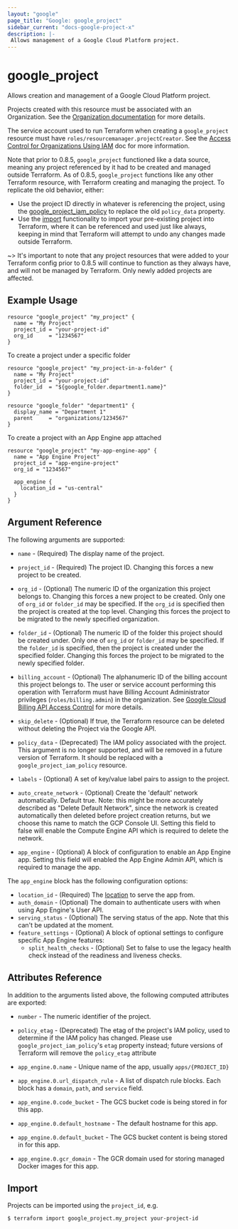```yaml
---
layout: "google"
page_title: "Google: google_project"
sidebar_current: "docs-google-project-x"
description: |-
 Allows management of a Google Cloud Platform project.
---
```


# google\_project

Allows creation and management of a Google Cloud Platform project.

Projects created with this resource must be associated with an Organization.
See the [Organization documentation](https://cloud.google.com/resource-manager/docs/quickstarts) for more details.

The service account used to run Terraform when creating a `google_project`
resource must have `roles/resourcemanager.projectCreator`. See the
[Access Control for Organizations Using IAM](https://cloud.google.com/resource-manager/docs/access-control-org)
doc for more information.

Note that prior to 0.8.5, `google_project` functioned like a data source,
meaning any project referenced by it had to be created and managed outside
Terraform. As of 0.8.5, `google_project` functions like any other Terraform
resource, with Terraform creating and managing the project. To replicate the old
behavior, either:

* Use the project ID directly in whatever is referencing the project, using the
  [google_project_iam_policy](/docs/providers/google/r/google_project_iam.html)
  to replace the old `policy_data` property.
* Use the [import](/docs/import/usage.html) functionality
  to import your pre-existing project into Terraform, where it can be referenced and
  used just like always, keeping in mind that Terraform will attempt to undo any changes
  made outside Terraform.

~> It's important to note that any project resources that were added to your Terraform config
prior to 0.8.5 will continue to function as they always have, and will not be managed by
Terraform. Only newly added projects are affected.

## Example Usage

```hcl
resource "google_project" "my_project" {
  name = "My Project"
  project_id = "your-project-id"
  org_id     = "1234567"
}
```

To create a project under a specific folder

```hcl
resource "google_project" "my_project-in-a-folder" {
  name = "My Project"
  project_id = "your-project-id"
  folder_id  = "${google_folder.department1.name}"
}

resource "google_folder" "department1" {
  display_name = "Department 1"
  parent     = "organizations/1234567"
}
```

To create a project with an App Engine app attached

```hcl
resource "google_project" "my-app-engine-app" {
  name = "App Engine Project"
  project_id = "app-engine-project"
  org_id = "1234567"

  app_engine {
    location_id = "us-central"
  }
}
```

## Argument Reference

The following arguments are supported:

* `name` - (Required) The display name of the project.

* `project_id` - (Required) The project ID. Changing this forces a new project to be created.

* `org_id` - (Optional) The numeric ID of the organization this project belongs to.
    Changing this forces a new project to be created.  Only one of
    `org_id` or `folder_id` may be specified. If the `org_id` is
    specified then the project is created at the top level. Changing
    this forces the project to be migrated to the newly specified
    organization.

* `folder_id` - (Optional) The numeric ID of the folder this project should be
   created under. Only one of `org_id` or `folder_id` may be
   specified. If the `folder_id` is specified, then the project is
   created under the specified folder. Changing this forces the
   project to be migrated to the newly specified folder.

* `billing_account` - (Optional) The alphanumeric ID of the billing account this project
    belongs to. The user or service account performing this operation with Terraform
    must have Billing Account Administrator privileges (`roles/billing.admin`) in
    the organization. See [Google Cloud Billing API Access Control](https://cloud.google.com/billing/v1/how-tos/access-control)
    for more details.

* `skip_delete` - (Optional) If true, the Terraform resource can be deleted
    without deleting the Project via the Google API.

* `policy_data` - (Deprecated) The IAM policy associated with the project.
    This argument is no longer supported, and will be removed in a future version
    of Terraform. It should be replaced with a `google_project_iam_policy` resource.

* `labels` - (Optional) A set of key/value label pairs to assign to the project.

* `auto_create_network` - (Optional) Create the 'default' network automatically.  Default true.
    Note: this might be more accurately described as "Delete Default Network", since the network
    is created automatically then deleted before project creation returns, but we choose this
    name to match the GCP Console UI. Setting this field to false will enable the Compute Engine
    API which is required to delete the network.

* `app_engine` - (Optional) A block of configuration to enable an App Engine app. Setting this
   field will enabled the App Engine Admin API, which is required to manage the app.

The `app_engine` block has the following configuration options:

* `location_id` - (Required) The [location](https://cloud.google.com/appengine/docs/locations<Paste>)
   to serve the app from.
* `auth_domain` - (Optional) The domain to authenticate users with when using App Engine's User API.
* `serving_status` - (Optional) The serving status of the app. Note that this can't be updated at the moment.
* `feature_settings` - (Optional) A block of optional settings to configure specific App Engine features:
  * `split_health_checks` - (Optional) Set to false to use the legacy health check instead of the readiness
    and liveness checks.

## Attributes Reference

In addition to the arguments listed above, the following computed attributes are
exported:

* `number` - The numeric identifier of the project.

* `policy_etag` - (Deprecated) The etag of the project's IAM policy, used to
    determine if the IAM policy has changed. Please use `google_project_iam_policy`'s
    `etag` property instead; future versions of Terraform will remove the `policy_etag`
    attribute

* `app_engine.0.name` - Unique name of the app, usually `apps/{PROJECT_ID}`
* `app_engine.0.url_dispatch_rule` - A list of dispatch rule blocks. Each block has a `domain`, `path`, and `service` field.
* `app_engine.0.code_bucket` - The GCS bucket code is being stored in for this app.
* `app_engine.0.default_hostname` - The default hostname for this app.
* `app_engine.0.default_bucket` - The GCS bucket content is being stored in for this app.
* `app_engine.0.gcr_domain` - The GCR domain used for storing managed Docker images for this app.

## Import

Projects can be imported using the `project_id`, e.g.

```
$ terraform import google_project.my_project your-project-id
```
